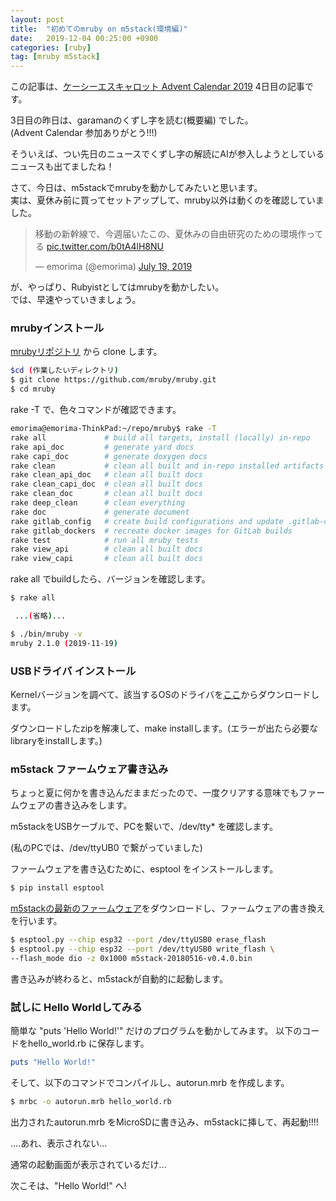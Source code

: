 ```yaml
---
layout: post
title:  "初めてのmruby on m5stack(環境編)"
date:   2019-12-04 00:25:00 +0900
categories: [ruby]
tag: [mruby m5stack]
---
```

この記事は、<a href="https://qiita.com/advent-calendar/2019/kcscarrot">ケーシーエスキャロット Advent Calendar 2019</a>&nbsp;4日目の記事です。


3日目の昨日は、garamanのくずし字を読む(概要編) でした。  
(Advent Calendar 参加ありがとう!!!)

そういえば、つい先日のニュースでくずし字の解読にAIが参入しようとしているニュースも出てましたね！


さて、今日は、m5stackでmrubyを動かしてみたいと思います。  
実は、夏休み前に買ってセットアップして、mruby以外は動くのを確認していました。


<blockquote class="twitter-tweet"><p lang="ja" dir="ltr">移動の新幹線で、今週届いたこの、夏休みの自由研究のための環境作ってる <a href="https://t.co/b0tA4lH8NU">pic.twitter.com/b0tA4lH8NU</a></p>&mdash; emorima (@emorima) <a href="https://twitter.com/emorima/status/1152020994480979970?ref_src=twsrc%5Etfw">July 19, 2019</a></blockquote><script async src="https://platform.twitter.com/widgets.js" charset="utf-8"></script>

が、やっぱり、Rubyistとしてはmrubyを動かしたい。  
では、早速やっていきましょう。

### mrubyインストール

<a href="https://github.com/mruby/mruby.git">mrubyリポジトリ</a> から clone します。

```sh
$cd (作業したいディレクトリ)
$ git clone https://github.com/mruby/mruby.git
$ cd mruby
```

rake -T で、色々コマンドが確認できます。

```sh
emorima@emorima-ThinkPad:~/repo/mruby$ rake -T
rake all             # build all targets, install (locally) in-repo
rake api_doc         # generate yard docs
rake capi_doc        # generate doxygen docs
rake clean           # clean all built and in-repo installed artifacts
rake clean_api_doc   # clean all built docs
rake clean_capi_doc  # clean all built docs
rake clean_doc       # clean all built docs
rake deep_clean      # clean everything
rake doc             # generate document
rake gitlab_config   # create build configurations and update .gitlab-ci.yml
rake gitlab_dockers  # recreate docker images for GitLab builds
rake test            # run all mruby tests
rake view_api        # clean all built docs
rake view_capi       # clean all built docs
```

rake all でbuildしたら、バージョンを確認します。

```sh
$ rake all

 ...(省略)...

$ ./bin/mruby -v
mruby 2.1.0 (2019-11-19)
```

### USBドライバ インストール

Kernelバージョンを調べて、該当するOSのドライバを<a href="https://www.silabs.com/products/development-tools/software/usb-to-uart-bridge-vcp-drivers">ここ</a>からダウンロードします。

ダウンロードしたzipを解凍して、make installします。(エラーが出たら必要なlibraryをinstallします。)

### m5stack ファームウェア書き込み

ちょっと夏に何かを書き込んだままだったので、一度クリアする意味でもファームウェアの書き込みをします。

m5stackをUSBケーブルで、PCを繋いで、/dev/tty* を確認します。

(私のPCでは、/dev/ttyUB0 で繋がっていました)

ファームウェアを書き込むために、esptool をインストールします。


```sh
$ pip install esptool
```

<a href="https://github.com/m5stack/M5Cloud/blob/master/firmwares/OFF-LINE/m5stack-20180516-v0.4.0.bin">m5stackの最新のファームウェア</a>をダウンロードし、ファームウェアの書き換えを行います。



```sh
$ esptool.py --chip esp32 --port /dev/ttyUSB0 erase_flash
$ esptool.py --chip esp32 --port /dev/ttyUSB0 write_flash \
--flash_mode dio -z 0x1000 m5stack-20180516-v0.4.0.bin
```

書き込みが終わると、m5stackが自動的に起動します。

### 試しに Hello Worldしてみる

簡単な "puts 'Hello World!'" だけのプログラムを動かしてみます。
以下のコードをhello_world.rb に保存します。

```ruby
puts "Hello World!"
```

そして、以下のコマンドでコンパイルし、autorun.mrb を作成します。


```sh
$ mrbc -o autorun.mrb hello_world.rb 
```

出力されたautorun.mrb をMicroSDに書き込み、m5stackに挿して、再起動!!!!<br />

....あれ、表示されない...<br />

通常の起動画面が表示されているだけ...<br />

次こそは、"Hello World!" へ!
